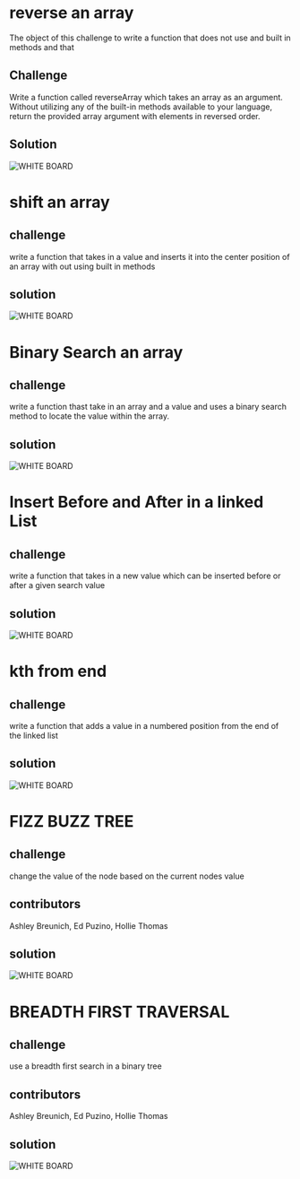 # reverse an array
The object of this challenge to write a function that does not use and built in methods and that  


## Challenge 
Write a function called reverseArray which takes an array as an argument. Without utilizing any of the built-in methods available to your language, return the provided array argument with elements in reversed order.

## Solution 
![WHITE BOARD](assets/challengeone.jpg)



# shift an array

## challenge
write a function that takes in a value and inserts it into the center position of an array with out using built in methods

## solution
![WHITE BOARD](assets/challengetwo.jpg)


 # Binary Search an array

 ## challenge
 write a function thast take in an array and a value and uses a binary search method to locate the value within the array. 

 ## solution 
 ![WHITE BOARD](arrayBinarySearch/bsearch.jpg)


# Insert Before and After in a linked List 

## challenge
write a function that takes in a new value which can be inserted before or after a given search value

## solution
![WHITE BOARD](linkedlist/insertbeforeandafter.jpg)

# kth from end

## challenge
write a function that adds a value in a numbered position from the end of the linked list

## solution
![WHITE BOARD](linkedlist/kthfromend.jpg)

# FIZZ BUZZ TREE

## challenge 
change the value of the node based on the current nodes value

## contributors
Ashley Breunich, Ed Puzino, Hollie Thomas

## solution
![WHITE BOARD](tree/fizzbuzztree/fizz_buzz_tree.jpg)

# BREADTH FIRST TRAVERSAL

## challenge
use a breadth first search in a binary tree

## contributors
Ashley Breunich, Ed Puzino, Hollie Thomas

## solution
![WHITE BOARD](tree/breadthfirst/breadthfirst.jpg)
